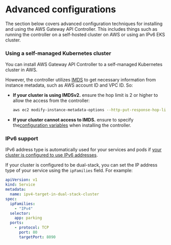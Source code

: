 # Advanced configurations

The section below covers advanced configuration techniques for installing and using the AWS Gateway API Controller. This includes things such as running the controller on a self-hosted cluster on AWS or using an IPv6 EKS cluster.

### Using a self-managed Kubernetes cluster

You can install AWS Gateway API Controller to a self-managed Kubernetes cluster in AWS.

However, the controller utilizes [IMDS](https://docs.aws.amazon.com/AWSEC2/latest/UserGuide/ec2-instance-metadata.html) to get necessary information from instance metadata, such as AWS account ID and VPC ID. So:

- **If your cluster is using IMDSv2.** ensure the hop limit is 2 or higher to allow the access from the controller:

    ```bash
    aws ec2 modify-instance-metadata-options --http-put-response-hop-limit 2 --region <region> --instance-id <instance-id>
    ```

- **If your cluster cannot access to IMDS.** ensure to specify the[configuration variables](environment.md) when installing the controller.

### IPv6 support

IPv6 address type is automatically used for your services and pods if
[your cluster is configured to use IPv6 addresses](https://docs.aws.amazon.com/eks/latest/userguide/cni-ipv6.html).

If your cluster is configured to be dual-stack, you can set the IP address type
of your service using the `ipFamilies` field. For example:

```yaml title="parking_service.yaml"
apiVersion: v1
kind: Service
metadata:
  name: ipv4-target-in-dual-stack-cluster
spec:
  ipFamilies:
    - "IPv4"
  selector:
    app: parking
  ports:
    - protocol: TCP
      port: 80
      targetPort: 8090
```
